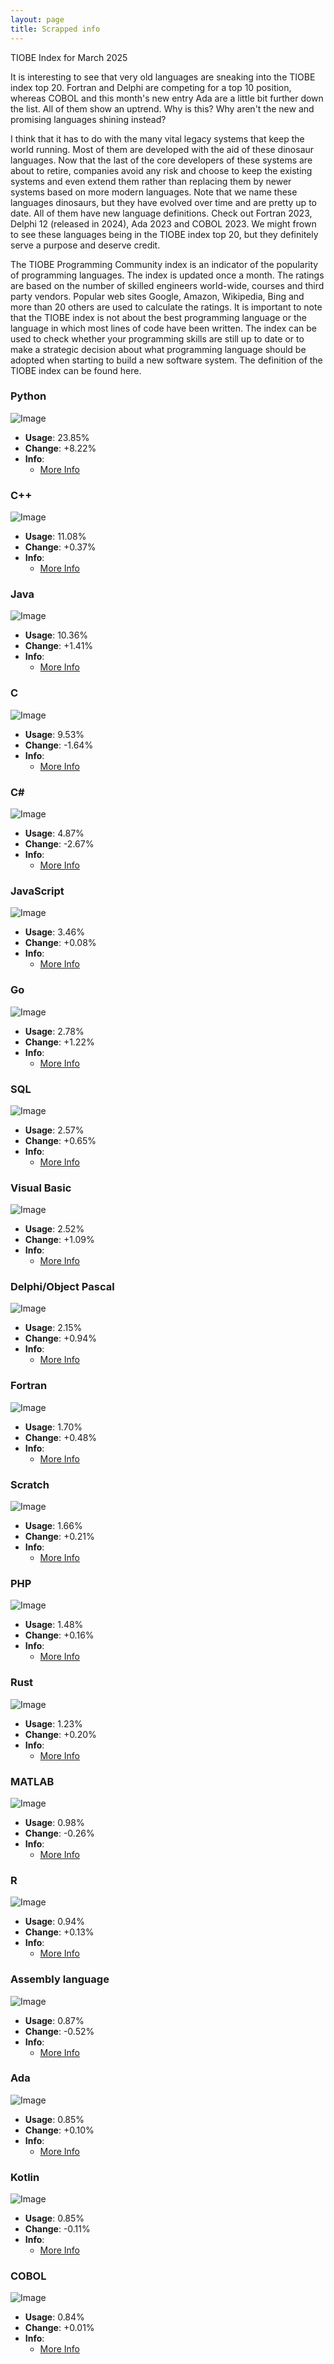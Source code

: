 ```yaml
---
layout: page
title: Scrapped info
---
```

TIOBE Index for March 2025

It is interesting to see that very old languages are sneaking into the TIOBE index top 20. Fortran and Delphi are competing for a top 10 position, whereas COBOL and this month's new entry Ada are a little bit further down the list. All of them show an uptrend. Why is this? Why aren't the new and promising languages shining instead?

I think that it has to do with the many vital legacy systems that keep the world running. Most of them are developed with the aid of these dinosaur languages. Now that the last of the core developers of these systems are about to retire, companies avoid any risk and choose to keep the existing systems and even extend them rather than replacing them by newer systems based on more modern languages. Note that we name these languages dinosaurs, but they have evolved over time and are pretty up to date. All of them have new language definitions. Check out Fortran 2023, Delphi 12 (released in 2024), Ada 2023 and COBOL 2023. We might frown to see these languages being in the TIOBE index top 20, but they definitely serve a purpose and deserve credit.

The TIOBE Programming Community index is an indicator of the popularity of programming 
languages. The index is updated once a month. The ratings are based on the number of 
skilled engineers world-wide, courses and third party vendors. Popular web sites
Google, Amazon, Wikipedia, Bing and more than 20 others are used to calculate the ratings.
It is important to note that the TIOBE index is not about the best programming language or the language
in which most lines of code have been written.
The index can be used to check whether your programming skills are still up to date or to make a 
strategic decision about what programming language should be adopted when starting to build a new 
software system. The definition of the TIOBE index can be found here.

### Python
![Image](https://www.tiobe.com/wp-content/themes/tiobe/tiobe-index/images/Python.png)
- **Usage**: 23.85%
- **Change**: +8.22%
- **Info**:
  - [More Info](./Python.md)
### C++
![Image](https://www.tiobe.com/wp-content/themes/tiobe/tiobe-index/images/C__.png)
- **Usage**: 11.08%
- **Change**: +0.37%
- **Info**:
  - [More Info](./C++.md)
### Java
![Image](https://www.tiobe.com/wp-content/themes/tiobe/tiobe-index/images/Java.png)
- **Usage**: 10.36%
- **Change**: +1.41%
- **Info**:
  - [More Info](./Java.md)
### C
![Image](https://www.tiobe.com/wp-content/themes/tiobe/tiobe-index/images/C.png)
- **Usage**: 9.53%
- **Change**: -1.64%
- **Info**:
  - [More Info](./C.md)
### C#
![Image](https://www.tiobe.com/wp-content/themes/tiobe/tiobe-index/images/C_.png)
- **Usage**: 4.87%
- **Change**: -2.67%
- **Info**:
  - [More Info](./C#.md)
### JavaScript
![Image](https://www.tiobe.com/wp-content/themes/tiobe/tiobe-index/images/JavaScript.png)
- **Usage**: 3.46%
- **Change**: +0.08%
- **Info**:
  - [More Info](./JavaScript.md)
### Go
![Image](https://www.tiobe.com/wp-content/themes/tiobe/tiobe-index/images/Go.png)
- **Usage**: 2.78%
- **Change**: +1.22%
- **Info**:
  - [More Info](./Go.md)
### SQL
![Image](https://www.tiobe.com/wp-content/themes/tiobe/tiobe-index/images/SQL.png)
- **Usage**: 2.57%
- **Change**: +0.65%
- **Info**:
  - [More Info](./SQL.md)
### Visual Basic
![Image](https://www.tiobe.com/wp-content/themes/tiobe/tiobe-index/images/Visual_Basic.png)
- **Usage**: 2.52%
- **Change**: +1.09%
- **Info**:
  - [More Info](./Visual_Basic.md)
### Delphi/Object Pascal
![Image](https://www.tiobe.com/wp-content/themes/tiobe/tiobe-index/images/Delphi_Object_Pascal.png)
- **Usage**: 2.15%
- **Change**: +0.94%
- **Info**:
  - [More Info](./Delphi/Object_Pascal.md)
### Fortran
![Image](https://www.tiobe.com/wp-content/themes/tiobe/tiobe-index/images/Fortran.png)
- **Usage**: 1.70%
- **Change**: +0.48%
- **Info**:
  - [More Info](./Fortran.md)
### Scratch
![Image](https://www.tiobe.com/wp-content/themes/tiobe/tiobe-index/images/Scratch.png)
- **Usage**: 1.66%
- **Change**: +0.21%
- **Info**:
  - [More Info](./Scratch.md)
### PHP
![Image](https://www.tiobe.com/wp-content/themes/tiobe/tiobe-index/images/PHP.png)
- **Usage**: 1.48%
- **Change**: +0.16%
- **Info**:
  - [More Info](./PHP.md)
### Rust
![Image](https://www.tiobe.com/wp-content/themes/tiobe/tiobe-index/images/Rust.png)
- **Usage**: 1.23%
- **Change**: +0.20%
- **Info**:
  - [More Info](./Rust.md)
### MATLAB
![Image](https://www.tiobe.com/wp-content/themes/tiobe/tiobe-index/images/MATLAB.png)
- **Usage**: 0.98%
- **Change**: -0.26%
- **Info**:
  - [More Info](./MATLAB.md)
### R
![Image](https://www.tiobe.com/wp-content/themes/tiobe/tiobe-index/images/R.png)
- **Usage**: 0.94%
- **Change**: +0.13%
- **Info**:
  - [More Info](./R.md)
### Assembly language
![Image](https://www.tiobe.com/wp-content/themes/tiobe/tiobe-index/images/Assembly_language.png)
- **Usage**: 0.87%
- **Change**: -0.52%
- **Info**:
  - [More Info](./Assembly_language.md)
### Ada
![Image](https://www.tiobe.com/wp-content/themes/tiobe/tiobe-index/images/Ada.png)
- **Usage**: 0.85%
- **Change**: +0.10%
- **Info**:
  - [More Info](./Ada.md)
### Kotlin
![Image](https://www.tiobe.com/wp-content/themes/tiobe/tiobe-index/images/Kotlin.png)
- **Usage**: 0.85%
- **Change**: -0.11%
- **Info**:
  - [More Info](./Kotlin.md)
### COBOL
![Image](https://www.tiobe.com/wp-content/themes/tiobe/tiobe-index/images/COBOL.png)
- **Usage**: 0.84%
- **Change**: +0.01%
- **Info**:
  - [More Info](./COBOL.md)
